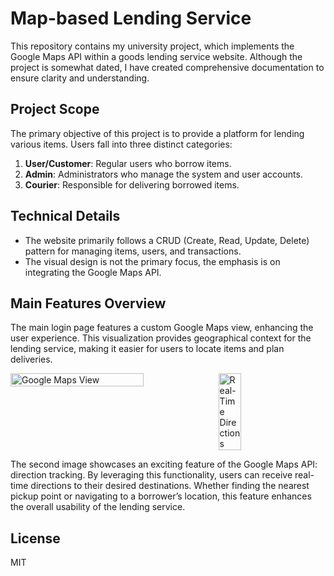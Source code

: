 # Map-based Lending Service
This repository contains my university project, which implements the Google Maps API within a goods lending service website. Although the project is somewhat dated, I have created comprehensive documentation to ensure clarity and understanding.

## Project Scope
The primary objective of this project is to provide a platform for lending various items. Users fall into three distinct categories:
1. **User/Customer**: Regular users who borrow items.
2. **Admin**: Administrators who manage the system and user accounts.
3. **Courier**: Responsible for delivering borrowed items.

## Technical Details
- The website primarily follows a CRUD (Create, Read, Update, Delete) pattern for managing items, users, and transactions.
- The visual design is not the primary focus, the emphasis is on integrating the Google Maps API.

## Main Features Overview
The main login page features a custom Google Maps view, enhancing the user experience. This visualization provides geographical context for the lending service, making it easier for users to locate items and plan deliveries.

<div style="display: flex;">
    <img src="https://github.com/ndy-s/google-maps-api-goods-lending-website/assets/94002483/c2b2174a-c238-432f-8cf9-0f55e6039056" alt="Google Maps View" style="width: 65%; margin-right: 5px;">
    <img src="https://github.com/ndy-s/google-maps-api-goods-lending-website/assets/94002483/0ca8a32c-921e-4d77-8a9a-62b2f4909bb8" alt="Real-Time Directions" style="width: 27%;">
</div>

The second image showcases an exciting feature of the Google Maps API: direction tracking. By leveraging this functionality, users can receive real-time directions to their desired destinations. Whether finding the nearest pickup point or navigating to a borrower’s location, this feature enhances the overall usability of the lending service.

## License
MIT
